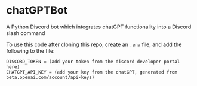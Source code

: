 # chatGPTBot
A Python Discord bot which integrates chatGPT functionality into a Discord slash command

To use this code after cloning this repo, create an  ````.env```` file, and add the following to the file:

```` 
DISCORD_TOKEN = (add your token from the discord developer portal here)
CHATGPT_API_KEY = (add your key from the chatGPT, generated from beta.openai.com/account/api-keys)
````
